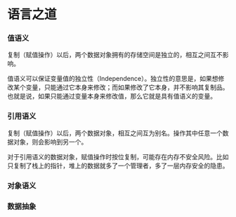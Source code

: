 # 语言之道

### 值语义
复制（赋值操作）以后，两个数据对象拥有的存储空间是独立的，相互之间互不影响。

值语义可以保证变量值的独立性（Independence）。独立性的意思是，如果想修改某个变量，只能通过它本身来修改；而如果修改了它本身，并不影响其复制品。也就是说，如果只能通过变量本身来修改值，那么它就是具有值语义的变量。

### 引用语义
复制（赋值操作）以后，两个数据对象，相互之间互为别名。操作其中任意一个数据对象，则会影响到另一个。

对于引用语义的数据对象，赋值操作时按位复制，可能存在内存不安全风险。比如只复制了栈上的指针，堆上的数据就多了一个管理者，多了一层内存安全的隐患。

### 对象语义

### 数据抽象